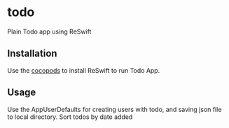 # todo
Plain Todo app using ReSwift


## Installation

Use the [cocopods](https://cocoapods.org/) to install ReSwift to run Todo App.

## Usage

Use the AppUserDefaults for creating users with todo, and saving json file to local directory.
Sort todos by date added
